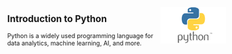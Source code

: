 <img src="src/python_logo.png"
     align="right"
     width="30%"
     alt="Dask logo\">

## Introduction to Python

Python is a widely used programming language for data analytics, machine learning, AI, and more.
